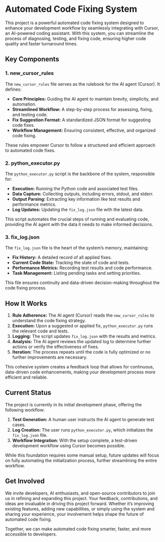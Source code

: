 # **Automated Code Fixing System**

This project is a powerful automated code fixing system designed to enhance your development workflow by seamlessly integrating with Cursor, an AI-powered coding assistant. With this system, you can streamline the process of diagnosing, testing, and fixing code, ensuring higher code quality and faster turnaround times.

## **Key Components**

### 1. **new_cursor_rules**

The `new_cursor_rules` file serves as the rulebook for the AI agent (Cursor). It defines:

- **Core Principles:** Guiding the AI agent to maintain brevity, simplicity, and automation.
- **Streamlined Workflow:** A step-by-step process for assessing, fixing, and testing code.
- **Fix Suggestion Format:** A standardized JSON format for suggesting code fixes.
- **Workflow Management:** Ensuring consistent, effective, and organized code fixing.

These rules empower Cursor to follow a structured and efficient approach to automated code fixes.

### 2. **python_executor.py**

The `python_executor.py` script is the backbone of the system, responsible for:

- **Execution:** Running the Python code and associated test files.
- **Data Capture:** Collecting outputs, including errors, stdout, and stderr.
- **Output Parsing:** Extracting key information like test results and performance metrics.
- **Log Updates:** Updating the `fix_log.json` file with the latest data.

This script automates the crucial steps of running and evaluating code, providing the AI agent with the data it needs to make informed decisions.

### 3. **fix_log.json**

The `fix_log.json` file is the heart of the system’s memory, maintaining:

- **Fix History:** A detailed record of all applied fixes.
- **Current Code State:** Tracking the state of code and tests.
- **Performance Metrics:** Recording test results and code performance.
- **Task Management:** Listing pending tasks and setting priorities.

This file ensures continuity and data-driven decision-making throughout the code fixing process.

## **How It Works**

1. **Rule Adherence:** The AI agent (Cursor) reads the `new_cursor_rules` to understand the code fixing strategy.
2. **Execution:** Upon a suggested or applied fix, `python_executor.py` runs the relevant code and tests.
3. **Logging:** The script updates `fix_log.json` with the results and metrics.
4. **Analysis:** The AI agent reviews the updated log to determine further actions or verify the effectiveness of fixes.
5. **Iteration:** The process repeats until the code is fully optimized or no further improvements are necessary.

This cohesive system creates a feedback loop that allows for continuous, data-driven code enhancements, making your development process more efficient and reliable.

## **Current Status**

The project is currently in its initial development phase, offering the following workflow:

1. **Test Generation:** A human user instructs the AI agent to generate test cases.
2. **Log Creation:** The user runs `python_executor.py`, which initializes the `fix_log.json` file.
3. **Workflow Integration:** With the setup complete, a test-driven development workflow using Cursor becomes possible.

While this foundation requires some manual setup, future updates will focus on fully automating the initialization process, further streamlining the entire workflow.

## **Get Involved**

We invite developers, AI enthusiasts, and open-source contributors to join us in refining and expanding this project. Your feedback, contributions, and ideas are invaluable in driving this project forward. Whether it’s improving existing features, adding new capabilities, or simply using the system and sharing your experience, your involvement helps shape the future of automated code fixing.

Together, we can make automated code fixing smarter, faster, and more accessible to developers.
